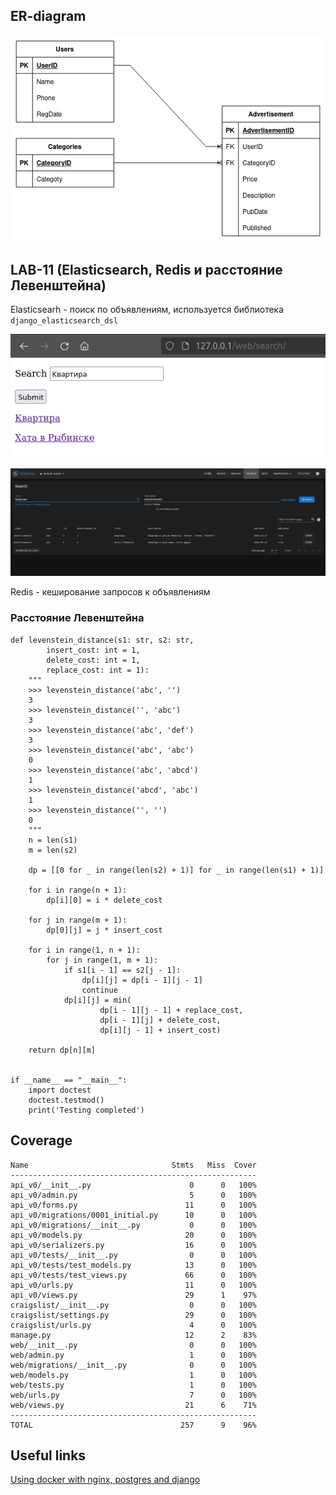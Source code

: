 ## ER-diagram

![](./media/craigslist_er_diagram.png "ER-diagram")

## LAB-11 (Elasticsearch, Redis и расстояние Левенштейна)

Elasticsearh - поиск по объявлениям, используется библиотека ```django_elasticsearch_dsl```

![](./media/search_page.png "Страница поиска")

![](./media/elasticsearch.png)

Redis - кеширование запросов к объявлениям

### Расстояние Левенштейна

```
def levenstein_distance(s1: str, s2: str,
        insert_cost: int = 1,
        delete_cost: int = 1,
        replace_cost: int = 1):
    """
    >>> levenstein_distance('abc', '')
    3
    >>> levenstein_distance('', 'abc')
    3
    >>> levenstein_distance('abc', 'def')
    3
    >>> levenstein_distance('abc', 'abc')
    0
    >>> levenstein_distance('abc', 'abcd')
    1
    >>> levenstein_distance('abcd', 'abc')
    1
    >>> levenstein_distance('', '')
    0
    """
    n = len(s1)
    m = len(s2)

    dp = [[0 for _ in range(len(s2) + 1)] for _ in range(len(s1) + 1)]

    for i in range(n + 1):
        dp[i][0] = i * delete_cost

    for j in range(m + 1):
        dp[0][j] = j * insert_cost

    for i in range(1, n + 1):
        for j in range(1, m + 1):
            if s1[i - 1] == s2[j - 1]:
                dp[i][j] = dp[i - 1][j - 1]
                continue
            dp[i][j] = min(
                    dp[i - 1][j - 1] + replace_cost,
                    dp[i - 1][j] + delete_cost,
                    dp[i][j - 1] + insert_cost)

    return dp[n][m]


if __name__ == "__main__":
    import doctest
    doctest.testmod()
    print('Testing completed')
```

## Coverage

```
Name                                Stmts   Miss  Cover
-------------------------------------------------------
api_v0/__init__.py                      0      0   100%
api_v0/admin.py                         5      0   100%
api_v0/forms.py                        11      0   100%
api_v0/migrations/0001_initial.py      10      0   100%
api_v0/migrations/__init__.py           0      0   100%
api_v0/models.py                       20      0   100%
api_v0/serializers.py                  16      0   100%
api_v0/tests/__init__.py                0      0   100%
api_v0/tests/test_models.py            13      0   100%
api_v0/tests/test_views.py             66      0   100%
api_v0/urls.py                         11      0   100%
api_v0/views.py                        29      1    97%
craigslist/__init__.py                  0      0   100%
craigslist/settings.py                 29      0   100%
craigslist/urls.py                      4      0   100%
manage.py                              12      2    83%
web/__init__.py                         0      0   100%
web/admin.py                            1      0   100%
web/migrations/__init__.py              0      0   100%
web/models.py                           1      0   100%
web/tests.py                            1      0   100%
web/urls.py                             7      0   100%
web/views.py                           21      6    71%
-------------------------------------------------------
TOTAL                                 257      9    96%
```

## Useful links

[Using docker with nginx, postgres and django](https://fixmypc.ru/post/sozdanie-i-zapusk-konteinera-docker-s-django-postgressql-gunicorn-i-nginx/)
